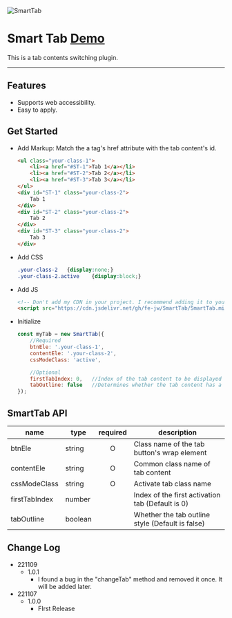 ![SmartTab](https://cdn.jsdelivr.net/gh/fe-jw/SmartTab/img/ST_logo.jpg)

# **Smart Tab [Demo](https://fe-jw.github.io/SmartTab)**

This is a tab contents switching plugin.

---

## **Features**
* Supports web accessibility.
* Easy to apply.

## **Get Started**
* Add Markup: Match the a tag's href attribute with the tab content's id.
	```html
	<ul class="your-class-1">
		<li><a href="#ST-1">Tab 1</a></li>
		<li><a href="#ST-2">Tab 2</a></li>
		<li><a href="#ST-3">Tab 3</a></li>
	</ul>
	<div id="ST-1" class="your-class-2">
		Tab 1
	</div>
	<div id="ST-2" class="your-class-2">
		Tab 2
	</div>
	<div id="ST-3" class="your-class-2">
		Tab 3
	</div>
	```

* Add CSS
	```css
	.your-class-2	{display:none;}
	.your-class-2.active	{display:block;}
	```

* Add JS
	```html
	<!-- Don't add my CDN in your project. I recommend adding it to your CDN -->
	<script src="https://cdn.jsdelivr.net/gh/fe-jw/SmartTab/SmartTab.min.js"></script>
	```

* Initialize
	```js
	const myTab = new SmartTab({
		//Required
		btnEle: '.your-class-1',
		contentEle: '.your-class-2',
		cssModeClass: 'active',

		//Optional
		firstTabIndex: 0,	//Index of the tab content to be displayed first(Default is 0)
		tabOutline: false	//Determines whether the tab content has a style outline(Default is false)
	});
	```

## **SmartTab API**

|name|type|required|description|
|---|---|:---:|---|
|btnEle|string|O|Class name of the tab button's wrap element|
|contentEle|string|O|Common class name of tab content|
|cssModeClass|string|O|Activate tab class name|
|firstTabIndex|number||Index of the first activation tab (Default is 0)|
|tabOutline|boolean||Whether the tab outline style (Default is false)|

<!-- 
## **SmartTab Method**

|name|description|
|---|---|
|changeTab(evt, index)|Called after a tab switch. It takes 2 parameters, 1 is the element object and 2 is the index of the active tab.|
 -->


## **Change Log**
* 221109
	* 1.0.1
		* I found a bug in the "changeTab" method and removed it once. It will be added later.
* 221107
	* 1.0.0
		* FIrst Release